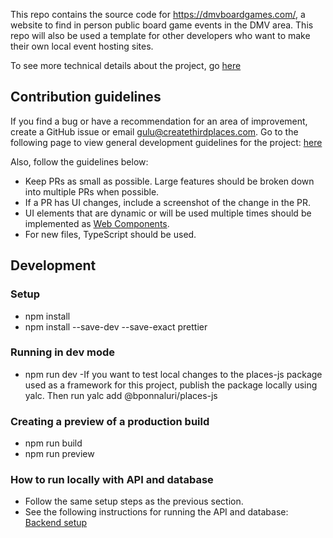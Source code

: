 
This repo contains the source code for https://dmvboardgames.com/, a website to find in person public board game events in the DMV area. This repo will also be used a template for other developers who want to make their own local event hosting sites.


To see more technical details about the project, go [here](dmvboardgames.com/html/static/code.html)

## Contribution guidelines

If you find a bug or have a recommendation for an area of improvement, create a GitHub issue or email gulu@createthirdplaces.com.
Go to the following page to view general development guidelines for the project: [here](https://github.com/gatherspiel)

Also, follow the guidelines below:
- Keep PRs as small as possible. Large features should be broken down into multiple PRs when possible.
- If a PR has UI changes, include a screenshot of the change in the PR.
- UI elements that are dynamic or will be used multiple times should be implemented as [Web Components](https://developer.mozilla.org/en-US/docs/Web/API/Web_components).
- For new files, TypeScript should be used.

## Development

### Setup
- npm install
- npm install --save-dev --save-exact prettier
  
### Running in dev mode
- npm run dev
-If you want to test local changes to the places-js package used as a framework for this project, publish the package locally using yalc. Then
run yalc add @bponnaluri/places-js 

### Creating a preview of a production build
- npm run build
- npm run preview

### How to run locally with API and database
- Follow the same setup steps as the previous section.
- See the following instructions for running the API and database: [Backend setup](https://github.com/gatherspiel/backend)
